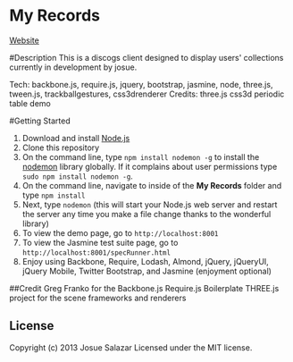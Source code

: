 My Records
==================================
[Website](http://salazarstudios.com/myrecords)

#Description
This is a discogs client designed to display users' collections currently in development by josue.

Tech: backbone.js, require.js, jquery, bootstrap, jasmine, node, three.js, tween.js, trackballgestures, css3drenderer
Credits: three.js css3d periodic table demo

#Getting Started
   1. Download and install [Node.js](http://nodejs.org/#download)
   2. Clone this repository
   3. On the command line, type `npm install nodemon -g` to install the [nodemon](https://github.com/remy/nodemon) library globally.  If it complains about user permissions type `sudo npm install nodemon -g`.
   3. On the command line, navigate to inside of the **My Records** folder and type `npm install`
   4. Next, type `nodemon` (this will start your Node.js web server and restart the server any time you make a file change thanks to the wonderful  library)
   5. To view the demo page, go to `http://localhost:8001`
   6. To view the Jasmine test suite page, go to `http://localhost:8001/specRunner.html`
   7. Enjoy using Backbone, Require, Lodash, Almond, jQuery, jQueryUI, jQuery Mobile, Twitter Bootstrap, and Jasmine (enjoyment optional)


##Credit
Greg Franko for the Backbone.js Require.js Boilerplate
THREE.js project for the scene frameworks and renderers

## License
Copyright (c) 2013 Josue Salazar
Licensed under the MIT license.		
		  

	

